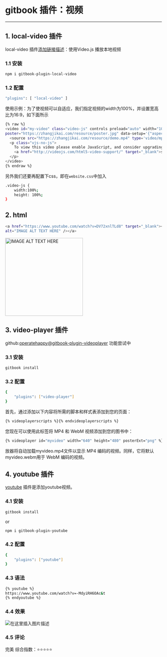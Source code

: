 # gitbook 插件：视频


---

## 1. local-video 插件
local-video 插件[添加链接描述](https://www.npmjs.com/package/gitbook-plugin-local-video)：使用Video.js 播放本地视频

### 1.1 安装

```bash
npm i gitbook-plugin-local-video
```
### 1.2 配置

```bash
"plugins": [ "local-video" ]
```

使用示例：为了使视频可以自适应，我们指定视频的width为100%，并设置宽高比为16:9，如下面所示

```bash
{% raw %}
<video id="my-video" class="video-js" controls preload="auto" width="100%"
poster="https://zhangjikai.com/resource/poster.jpg" data-setup='{"aspectRatio":"16:9"}'>
  <source src="https://zhangjikai.com/resource/demo.mp4" type='video/mp4' >
  <p class="vjs-no-js">
    To view this video please enable JavaScript, and consider upgrading to a web browser that
    <a href="http://videojs.com/html5-video-support/" target="_blank">supports HTML5 video</a>
  </p>
</video>
{% endraw %}
```

另外我们还要再配置下css，即在`website.css`中加入

```bash
.video-js {
    width:100%;
    height: 100%;
}
```

##  2. html

```bash
<a href="https://www.youtube.com/watch?v=DV72xnlTLd8" target="_blank"><img src="../images/youtube.png" width="250"
alt="IMAGE ALT TEXT HERE" /></a>
```
<a href="https://www.youtube.com/watch?v=DV72xnlTLd8" target="_blank"><img src="https://www.bizhishe.com/d/file/2019-07-14/1563116650252490.jpg" width="250"
alt="IMAGE ALT TEXT HERE" /></a>


##  3. video-player 插件
github:[operatehappy@gitbook-plugin-videoplayer](https://github.com/operatehappy/gitbook-plugin-videoplayer)
功能尝试中
### 3.1 安装

```bash
gitbook install 
```

### 3.2 配置
```bash
{
    "plugins": ["video-player"]
}
```
首先，通过添加以下内容将所需的脚本和样式表添加到您的页面：

```bash
{% videoplayerscripts %}{% endvideoplayerscripts %}
```
您现在可以使用此标签将 MP4 和 WebM 视频添加到您的图书中：

```bash
{% videoplayer id="myvideo" width="640" height="480" posterExt="png" %}https://s3.amazonaws.com/gitbooks/myvideo{% endvideoplayer %}
```
放器将自动加载myvideo.mp4文件以显示 MP4 编码的视频。同样，它将默认myvideo.webm用于 WebM 编码的视频。

##  4. youtube 插件

[youtube](https://www.npmjs.com/package/gitbook-plugin-youtube) 插件是添加youtube视频。

###  4.1 安装

```bash
gitbook install
```
or

```bash
npm i gitbook-plugin-youtube
```
###  4.2 配置

```bash
{
    "plugins": ["youtube"]
}
```

### 4.3 语法

```bash
{% youtube %}
https://www.youtube.com/watch?v=-MdyiRH6OAc&t
{% endyoutube %}
```
###  4.4 效果
![在这里插入图片描述](https://img-blog.csdnimg.cn/3c1bdf9e6d0943b68430834f9f546a4c.png)
### 4.5 评论
完美
综合指数：:star::star::star::star::star:
